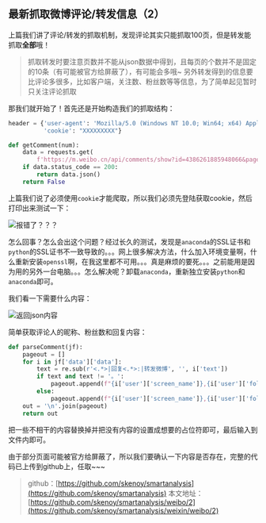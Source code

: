 ## 最新抓取微博评论/转发信息（2）

上篇我们讲了评论/转发的抓取机制，发现评论其实只能抓取100页，但是转发能抓取**全部**哦！
> 抓取转发时要注意页数并不能从json数据中得到，且每页的个数并不是固定的10条（有可能被官方给屏蔽了），有可能会多哦~
> 另外转发得到的信息要比评论多很多，比如客户端，关注数、粉丝数等等信息，为了简单起见暂时只关注评论抓取

那我们就开始了！首先还是开始构造我们的抓取结构：

```python
header = {'user-agent': 'Mozilla/5.0 (Windows NT 10.0; Win64; x64) AppleWebKit/537.36 (KHTML, like Gecko) Chrome/75.0.3770.100 Safari/537.36',
          'cookie': "XXXXXXXXX"}

def getComment(num):
    data = requests.get(
        f'https://m.weibo.cn/api/comments/show?id=4386261885948066&page={str(num)}', headers=header)
    if data.status_code == 200:
        return data.json()
    return False
```

上篇我们说了必须使用`cookie`才能爬取，所以我们必须先登陆获取cookie，然后打印出来测试一下：

![报错了？？？](https://mmbiz.qpic.cn/mmbiz_png/mYJibSOraq9oEDnpwukZmfRtFVbhZ2qhEVZ4VLA8Dib8vusKh0q7Ru8uM1FACBIXGQbRezXMsCuo0RsbvrNyYqDg/0?wx_fmt=png)

怎么回事？怎么会出这个问题？经过长久的测试，发现是`anaconda`的SSL证书和`python`的SSL证书不一致导致的。。。网上很多解决方法，什么加入环境变量啊，什么重新安装`openssl`啊，在我这里都不可用。。。真是麻烦的要死。。。之前能用是因为用的另外一台电脑。。。怎么解决呢？卸载`anaconda`，重新独立安装`python`和`anaconda`即可。

我们看一下需要什么内容：

![返回json内容](https://mmbiz.qpic.cn/mmbiz_png/mYJibSOraq9oEDnpwukZmfRtFVbhZ2qhEYQS6k44hiaAvXkNlI6YOxhNNrsicSBOpRKNuhcQCVRWOPgI5iaZrspMgA/0?wx_fmt=png)

简单获取评论人的昵称、粉丝数和回复内容：

```python
def parseComment(jf):
    pageout = []
    for i in jf['data']['data']:
        text = re.sub(r'<.*>|回复<.*>:|转发微博', '', i['text'])
        if text and text != '。':
            pageout.append(f"{i['user']['screen_name']},{i['user']['followers_count']},{text}")
        else:
            pageout.append(f"{i['user']['screen_name']},{i['user']['followers_count']},None")
    out = '\n'.join(pageout)
    return out
```

把一些不相干的内容替换掉并把没有内容的设置成想要的占位符即可，最后输入到文件内即可。

由于部分页面可能被官方给屏蔽了，所以我们要确认一下内容是否存在，完整的代码已上传到github上，任取~~~

> github：[https://github.com/skenoy/smartanalysis](https://github.com/skenoy/smartanalysis)
> 本文地址：[https://github.com/skenoy/smartanalysis/weibo/2](https://github.com/skenoy/smartanalysis/weixin/weibo/2)


